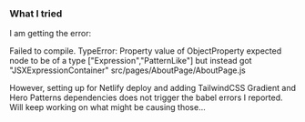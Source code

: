 ### What I tried

I am getting the error:

Failed to compile. TypeError: Property value of ObjectProperty expected node to be of a type ["Expression","PatternLike"] but instead got "JSXExpressionContainer"
src/pages/AboutPage/AboutPage.js

However, setting up for Netlify deploy and adding TailwindCSS Gradient and Hero Patterns dependencies does not trigger the babel errors I reported. Will keep working on what might be causing those...
